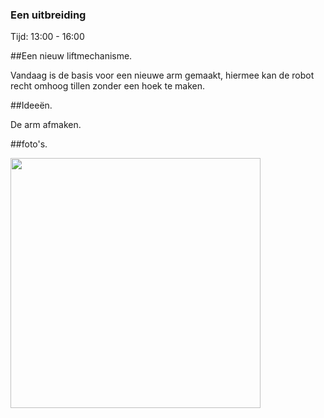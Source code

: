 ### Een uitbreiding
Tijd: 13:00 - 16:00

##Een nieuw liftmechanisme.

Vandaag is de basis voor een nieuwe arm gemaakt, hiermee kan de robot recht omhoog tillen zonder een hoek te maken.

##Ideeën.

De arm afmaken.

##foto's.

<img src="images/foto_3_HijsKraan.jpg" width="400" />

